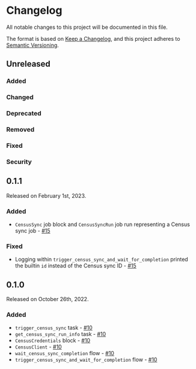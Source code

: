 # Changelog

All notable changes to this project will be documented in this file.

The format is based on [Keep a Changelog](https://keepachangelog.com/en/1.0.0/),
and this project adheres to [Semantic Versioning](https://semver.org/spec/v2.0.0.html).

## Unreleased

### Added

### Changed

### Deprecated

### Removed

### Fixed

### Security

## 0.1.1

Released on February 1st, 2023.

### Added
- `CensusSync` job block and `CensusSyncRun` job run representing a Census sync job - [#15](https://github.com/PrefectHQ/prefect-census/pull/15)

### Fixed
- Logging within `trigger_census_sync_and_wait_for_completion` printed the builtin `id` instead of the Census sync ID - [#15](https://github.com/PrefectHQ/prefect-census/pull/15)

## 0.1.0

Released on October 26th, 2022.

### Added

- `trigger_census_sync` task - [#10](https://github.com/PrefectHQ/prefect-census/pull/10)
- `get_census_sync_run_info` task - [#10](https://github.com/PrefectHQ/prefect-census/pull/10)
- `CensusCredentials` block - [#10](https://github.com/PrefectHQ/prefect-census/pull/10)
- `CensusClient` - [#10](https://github.com/PrefectHQ/prefect-census/pull/10)
- `wait_census_sync_completion` flow - [#10](https://github.com/PrefectHQ/prefect-census/pull/10)
- `trigger_census_sync_and_wait_for_completion` flow - [#10](https://github.com/PrefectHQ/prefect-census/pull/10)
